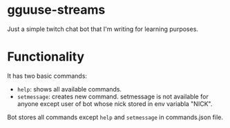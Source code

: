 # gguuse-streams

Just a simple twitch chat bot that I'm writing for learning purposes.

# Functionality

It has two basic commands:
- `help`: shows all available commands.
- `setmessage`: creates new command. setmessage is not available for anyone except user of bot whose nick stored in env variabla "NICK".

Bot stores all commands except `help` and `setmessage` in commands.json file.

